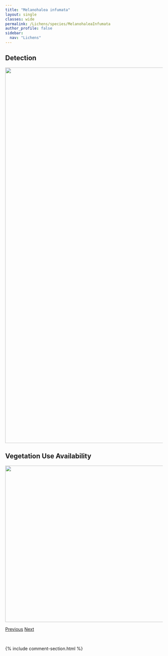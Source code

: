 ```yaml
---
title: "Melanohalea infumata"
layout: single
classes: wide
permalink: /Lichens/species/MelanohaleaInfumata
author_profile: false
sidebar:
  nav: "Lichens"
---
```


<h2>Detection</h2>

<a href="https://drive.google.com/uc?export=view&id=1diNzm-N4bqlG1qRTKopeMs8Bd-ESuv7R">
<img src="https://drive.google.com/uc?export=view&id=1diNzm-N4bqlG1qRTKopeMs8Bd-ESuv7R" height = "1200" width = "800">
</a>


<h2>Vegetation Use Availability</h2>

<a href="https://drive.google.com/uc?export=view&id=1ImIsXj6an2V6W4PJ1lrb2Z_XW79W8Mxk">
<img src="https://drive.google.com/uc?export=view&id=1ImIsXj6an2V6W4PJ1lrb2Z_XW79W8Mxk" height = "500" width = "1000">
</a>


<a href="/DevelopmentWebsite/Lichens/species/MelanohaleaExasperatula" class="pagination--pager" title="Melanohalea exasperatula">Previous</a> <a href="/DevelopmentWebsite/Lichens/species/MelanohaleaOlivaceoides" class="pagination--pager" title="Melanohalea olivaceoides">Next</a>

<p>&nbsp;</p>

{% include comment-section.html %}
